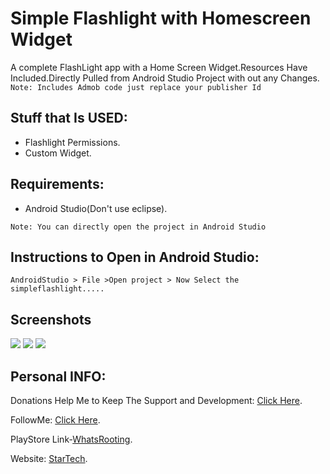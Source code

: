 
# Simple Flashlight with Homescreen Widget
A complete FlashLight app with a Home Screen Widget.Resources Have Included.Directly Pulled from Android Studio Project with out any Changes.
`Note: Includes Admob code just replace your publisher Id`
## Stuff that Is USED:
- Flashlight Permissions.
- Custom Widget.

## Requirements:
- Android Studio(Don't use eclipse).

`Note: You can directly open the project in Android Studio`
## Instructions to Open in Android Studio:
`AndroidStudio > File >Open project > Now Select the simpleflashlight.....`

## Screenshots
![](https://lh3.googleusercontent.com/vQQc72O3YpIxQxJlvVrQlPZSkAaS492QRztbWHuE8JtSfXX8B6NmNaaqxUtYfLU1lurI=h310-rw)  ![](https://lh3.googleusercontent.com/8wZ1720Sr3hcYjgOIcx4diW_xc_ypPp3v_mKB7GWeg2gZhxuatCGYKhqHduVLtV5v2I=h310-rw)   ![](https://lh3.googleusercontent.com/ILwxxWAnHXehHE09gn-EJyEohGzmjgxbZLcNCMdCVS9U4heESWyjrpmg8JkvVqqJ7eDl=h310-rw) 

## Personal INFO:

Donations Help Me to Keep The Support and Development: [Click Here](https://paypal.me/zer0error).

FollowMe: [Click Here](https://facebook.com/zer0error/).

PlayStore Link-[WhatsRooting](https://play.google.com/store/apps/details?id=codebreaker.cbflashlight&hl=en).

Website: [StarTech](http://cbstartech.com).
